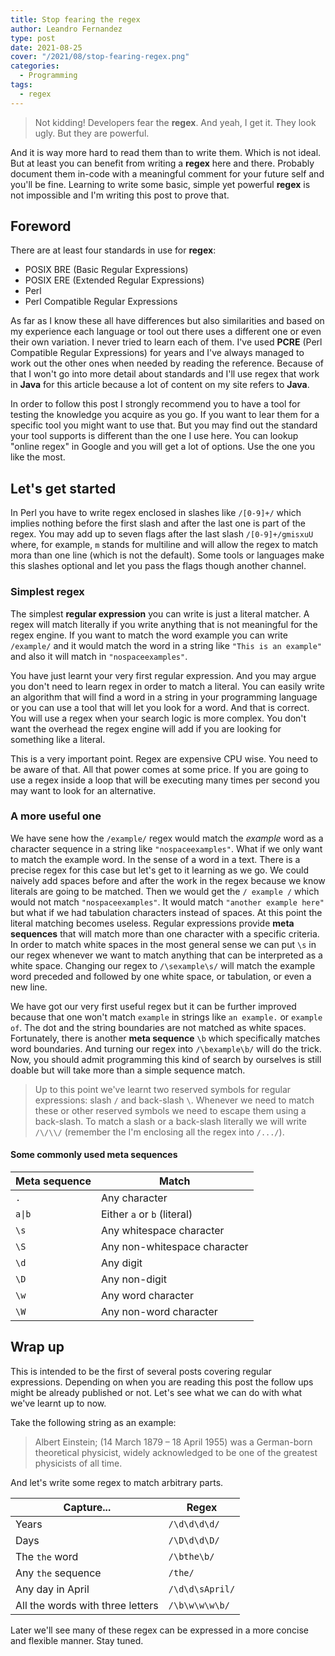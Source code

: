 ```yaml
---
title: Stop fearing the regex
author: Leandro Fernandez
type: post
date: 2021-08-25
cover: "/2021/08/stop-fearing-regex.png"
categories:
  - Programming
tags:
  - regex
---
```


> Not kidding! Developers fear the **regex**. And yeah, I get it. They look ugly. But they are powerful.

And it is way more hard to read them than to write them. Which is not ideal. But at least you can benefit from writing a **regex** here and there. Probably document them in-code with a meaningful comment for your future self and you'll be fine. Learning to write some basic, simple yet powerful **regex** is not impossible and I'm writing this post to prove that.

## Foreword

There are at least four standards in use for **regex**:

- POSIX BRE (Basic Regular Expressions)
- POSIX ERE (Extended Regular Expressions)
- Perl
- Perl Compatible Regular Expressions

As far as I know these all have differences but also similarities and based on my experience each language or tool out there uses a different one or even their own variation. I never tried to learn each of them. I've used **PCRE** (Perl Compatible Regular Expressions) for years and I've always managed to work out the other ones when needed by reading the reference. Because of that I won't go into more detail about standards and I'll use regex that work in **Java** for this article because a lot of content on my site refers to **Java**.

In order to follow this post I strongly recommend you to have a tool for testing the knowledge you acquire as you go. If you want to lear them for a specific tool you might want to use that. But you may find out the standard your tool supports is different than the one I use here. You can lookup "online regex" in Google and you will get a lot of options. Use the one you like the most.

## Let's get started

In Perl you have to write regex enclosed in slashes like `/[0-9]+/` which implies nothing before the first slash and after the last one is part of the regex. You may add up to seven flags after the last slash `/[0-9]+/gmisxuU` where, for example, `m` stands for multiline and will allow the regex to match mora than one line (which is not the default). Some tools or languages make this slashes optional and let you pass the flags though another channel.

### Simplest regex

The simplest **regular expression** you can write is just a literal matcher. A regex will match literally if you write anything that is not meaningful for the regex engine. If you want to match the word example you can write `/example/` and it would match the word in a string like `"This is an example"` and also it will match in `"nospaceexamples"`.

You have just learnt your very first regular expression. And you may argue you don't need to learn regex in order to match a literal. You can easily write an algorithm that will find a word in a string in your programming language or you can use a tool that will let you look for a word. And that is correct. You will use a regex when your search logic is more complex. You don't want the overhead the regex engine will add if you are looking for something like a literal.

This is a very important point. Regex are expensive CPU wise. You need to be aware of that. All that power comes at some price. If you are going to use a regex inside a loop that will be executing many times per second you may want to look for an alternative.

### A more useful one

We have sene how the `/example/` regex would match the _example_ word as a character sequence in a string like `"nospaceexamples"`. What if we only want to match the example word. In the sense of a word in a text. There is a precise regex for this case but let's get to it learning as we go. We could naively add spaces before and after the work in the regex because we know literals are going to be matched. Then we would get the `/ example /` which would not match `"nospaceexamples"`. It would match `"another example here"` but what if we had tabulation characters instead of spaces. At this point the literal matching becomes useless. Regular expressions provide **meta sequences** that will match more than one character with a specific criteria. In order to match white spaces in the most general sense we can put `\s` in our regex whenever we want to match anything that can be interpreted as a white space. Changing our regex to `/\sexample\s/` will match the example word preceded and followed by one white space, or tabulation, or even a new line.

We have got our very first useful regex but it can be further improved because that one won't match `example` in strings like `an example.` or `example of`. The dot and the string boundaries are not matched as white spaces. Fortunately, there is another **meta sequence** `\b` which specifically matches word boundaries. And turning our regex into `/\bexample\b/` will do the trick. Now, you should admit programming this kind of search by ourselves is still doable but will take more than a simple sequence match.

> Up to this point we've learnt two reserved symbols for regular expressions: slash `/` and back-slash `\`. Whenever we need to match these or other reserved symbols we need to escape them using a back-slash. To match a slash or a back-slash literally we will write `/\/\\/` (remember the I'm enclosing all the regex into `/.../`).

#### Some commonly used meta sequences

| Meta sequence | Match |
| --- | --- |
| `.` | Any character |
| `a\|b` | Either `a` or `b` (literal) |
| `\s` | Any whitespace character |
| `\S` | Any non-whitespace character |
| `\d` | Any digit |
| `\D` | Any non-digit |
| `\w` | Any word character |
| `\W` | Any non-word character |

## Wrap up

This is intended to be the first of several posts covering regular expressions. Depending on when you are reading this post the follow ups might be already published or not. Let's see what we can do with what we've learnt up to now.

Take the following string as an example:

> Albert Einstein; (14 March 1879 – 18 April 1955) was a German-born theoretical physicist, widely acknowledged to be one of the greatest physicists of all time.

And let's write some regex to match arbitrary parts.

| Capture... | Regex |
| --- | --- |
| Years | `/\d\d\d\d/` |
| Days | `/\D\d\d\D/` |
| The `the` word | `/\bthe\b/` |
| Any `the` sequence | `/the/` |
| Any day in April | `/\d\d\sApril/` |
| All the words with three letters | `/\b\w\w\w\b/` |

Later we'll see many of these regex can be expressed in a more concise and flexible manner. Stay tuned.
